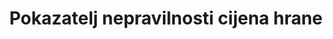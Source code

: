 ---
title: Pokazatelj nepravilnosti cijena hrane
permalink: /2-c-1/
sdg_goal: 2
layout: indicator
indicator: 2.c.1
indicator_variable: null
graph: null
graph_type_description: null
graph_status_notes: unk
variable_description: null
variable_notes: null
un_designated_tier: '2'
un_custodial_agency: FAO
target_id: 2.c
has_metadata: true
rationale_interpretation: >-
  Pokazatelj ima za cilj prikriti pojavu naglih povećanja cijena koje bi mogle ukazivati na neispravnost tržišta prehrambenih proizvoda i kao takve se mogu koristiti za praćenje "ispravnog funkcioniranja" tržišta hrane, kao što je navedeno u cilju. Evidencija iz postojećih povijesnih cjenovnih serija morat će se procjenjivati od slučaja do slučaja kako bi se utvrdilo koja je serija cijena relevantnija u svakoj zemlji. Budući da je ovo pokazatelj "sredstava za provedbu", ne bi trebalo biti potrebno postaviti osnovne vrijednosti i numeričke ciljeve koji će se postići do 2030. godine, ali samo da bi se moglo izvijestiti.
goal_meta_link: 'http://unstats.un.org/sdgs/files/metadata-compilation/Metadata-Goal-2.pdf'
goal_meta_link_page: 19
indicator_name: Pokazatelj nepravilnosti cijena hrane
target: >-
  Usvojiti mjere kako bi se osiguralo pravilno funkcioniranje tržišta hrane i njihovih derivata te olakšati pravovremeni pristup informacijama o tržištu, ukljuĉujući rezerve hrane, kako bi se pomoglo u ograniĉavanju ogromnih promjena cijena hrane.
source_title: null
source_notes: null
published: true  
indicator_definition: >-
  Predloženi pokazatelj anomalija cijena hrane mjeri broj "anomalija cijena" koji se javljaju na određenoj cijeni serija cijena hrane tijekom određenog vremenskog razdoblja. KonceptiVolabilnost određene serije cijena robnih proizvoda mjeri se kroz kvartalne i godišnje stope rasta tvari (SRT), mjesečne razine cijena. Srednja i standardna devijacija promatranih povijesnih SRT vrijednosti definiraju ono što se smatra "normalnom" volatilnošću za pojedine cjenovne serije koje se razmatraju. "Cijena anomalija" se tada definira kao snimka, u određenom mjesecu, SRT-a koji je veći od povijesnog srednjeg SRT za taj mjesec za jednu standardnu devijaciju ili više.
method_of_computation: >-
  Computation  of  the  indicator  requires  the  availability  of  a  series  of  monthly  prices  and  involves  three  steps.  Step  1.  Calculating  the  quarterly  and  annual  compound  growth  rates.  A  CGR  is  the  growth  rate  in  a  time  series  over  a  certain  amount  of  time.  It  is  computed  as  [see  report].  A  quarterly  CGR  (CQGR)  is  calculated  by  considering  periods  of  three  months  between  ____  and  __0,  while  an  annual  CGR  (CAGR)  is  calculated  by  considering  a  period  of  12  months.  The  importance  to  consider  both  CQGR  and  CAGR  derives  from  the  need  to  take  into  account  the  presence  of  marked  seasonal  variability  in  many  agricultural  prices,  with  prices  growing  more  or  less  steadily  over  the  year  from  their  minimum,  occurring  at  harvest  period.  Step  2.  Calculating  the  weighted  average  and  standard  deviation  of  both  CQGR  and  CAGR.  The  historic  distributions  of  CGRs  are  characterized  by  the  mean  and  the  standard  deviation  of  past  CGR  values.  A  different  distribution  of  CGRs  is  computed  per  each  calendar  month.  Time  weights  are  used  to  make  sure  that  the  more  recent  past  has  a  higher  weight  in  the  calculation  of  the  mean  and  standard  deviation  of  the  distribution  of  CGRs,  so  that  more  recent  price  dynamics  are  not  overshadowed  by  past  extreme  events  which  could  prevent  the  detection  of  significant  market  shocks  on  prices.  Step  4.  Computing  the  indicator  of  price  anomalies.  First,  the  difference  between  the  monthly  CGR  and  the  historic  average  CGR  is  computed  for  each  month  and  then  normalized  with  respect  to  the  historic  standard  deviation.  Based  on  the  results,  a  price  anomaly  is  recorded  in  each  month  for  which  the  normalized  difference  is  equal  or  greater  than  one.  Then,  the  frequency  of  price  anomalies  is  computed  for  both  the  quarterly  and  the  annual  CGRs  and  the  final  indicator  of  price  anomalies  for  month  t  (________  )  is  computed  as  a  weighted  average  of  the  frequency  of  price  anomalies  in  the  quarterly  CGR  and  the  frequency  of  price  anomalies  based  on  the  annual  CGR.  For  further  details,  see  Baquedano  2014  (2015?)
---